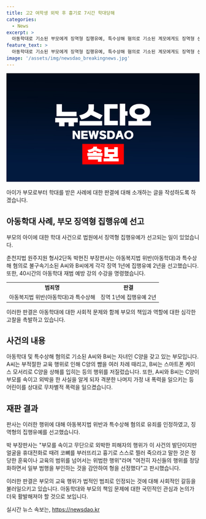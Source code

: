 ```yaml
---
title: 고2 여학생 외박 후 흉기로 7시간 학대당해
categories:
  - News
excerpt: >
  아동학대로 기소된 부모에게 징역형 집행유예, 특수상해 혐의로 기소된 계모에게도 징역형 선고. 피해자가 무단 외박 후 가정폭력을 당한 사실이 드러나며 경찰 조사 및 재판을 거쳤고, 피해자의 진술과 의료증언 등을 고려해 유죄 판결. 재판부는 피해자의 행위가 발단이었지만 가정폭력은 정당화할 수 없다고 판시.
feature_text: >
  아동학대로 기소된 부모에게 징역형 집행유예, 특수상해 혐의로 기소된 계모에게도 징역형 선고. 피해자가 무단 외박 후 가정폭력을 당한 사실이 드러나며 경찰 조사 및 재판을 거쳤고, 피해자의 진술과 의료증언 등을 고려해 유죄 판결. 재판부는 피해자의 행위가 발단이었지만 가정폭력은 정당화할 수 없다고 판시.
image: '/assets/img/newsdao_breakingnews.jpg'
---
```


<p><img src="/assets/img/newsdao_breakingnews.jpg" alt="koreaapp 속보" /></p>

<p>아이가 부모로부터 학대를 받은 사례에 대한 판결에 대해 소개하는 글을 작성하도록 하겠습니다. </p>

<h2 data-ke-size="size26">아동학대 사례, 부모 징역형 집행유예 선고</h2>

<p>부모의 아이에 대한 학대 사건으로 법원에서 징역형 집행유예가 선고되는 일이 있었습니다.</p>

<p data-ke-size="size16">춘천지법 원주지원 형사2단독 박현진 부장판사는 아동복지법 위반(아동학대)과 특수상해 혐의로 불구속기소된 A씨와 B씨에게 각각 징역 1년에 집행유예 2년을 선고했습니다. 또한, 40시간의 아동학대 재범 예방 강의 수강을 명령했습니다.</p>

<table>
  <tr>
    <td style="text-align: center; height: 17px;"><b>범죄명</b></td>
    <td style="text-align: center; height: 17px;"><b>판결</b></td>
  </tr>
  <tr>
    <td style="text-align: center; height: 17px;">아동복지법 위반(아동학대)과 특수상해</td>
    <td style="text-align: center; height: 17px;">징역 1년에 집행유예 2년</td>
  </tr>
</table>

<p>이러한 판결은 아동학대에 대한 사회적 문제와 함께 부모의 책임과 역할에 대한 심각한 고찰을 촉발하고 있습니다.</p>

<h2 data-ke-size="size26">사건의 내용</h2>

<p>아동학대 및 특수상해 혐의로 기소된 A씨와 B씨는 자녀인 C양을 갖고 있는 부모입니다. A씨는 부적절한 교육 행위로 인해 C양의 뺨을 여러 차례 때리고, B씨는 스마트폰 케이스 모서리로 C양을 상해를 입히는 등의 행위를 저질렀습니다. 또한, A씨와 B씨는 C양이 부모를 속이고 외박을 한 사실을 알게 되자 격분한 나머지 가정 내 폭력을 일으키는 등 어린이를 상대로 무차별적 폭력을 일으켰습니다.</p>

<h2 data-ke-size="size26">재판 결과</h2>

<p>판사는 이러한 행위에 대해 아동복지법 위반과 특수상해 혐의로 유죄를 인정하였고, 징역형의 집행유예를 선고했습니다. </p>

<p data-ke-size="size16">박 부장판사는 "부모를 속이고 무단으로 외박한 피해자의 행위가 이 사건의 발단이지만 얼굴을 휴대전화로 때려 코뼈를 부러뜨리고 흉기로 스스로 찔러 죽으라고 말한 것은 정당한 훈육이나 교육의 범위를 넘어서는 위법한 행위"라며 "여전히 자신들의 행위를 정당화하면서 일부 범행을 부인하는 것을 감안하여 형을 선정했다"고 판시했습니다.</p>

<p>이러한 판결은 부모의 교육 행위가 법적인 범죄로 인정되는 것에 대해 사회적인 갈등을 불러일으키고 있습니다. 아동학대와 부모의 책임 문제에 대한 국민적인 관심과 논의가 더욱 활발해져야 할 것으로 보입니다.</p>
실시간 뉴스 속보는, <a href="https://newsdao.kr" rel="dofollow">https://newsdao.kr</a>


